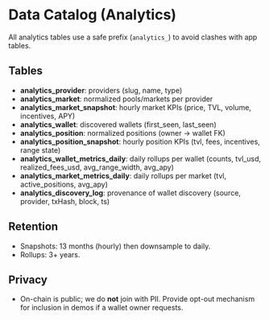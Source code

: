 # Data Catalog (Analytics)

All analytics tables use a safe prefix (`analytics_`) to avoid clashes with app tables.

## Tables
- **analytics_provider**: providers (slug, name, type)
- **analytics_market**: normalized pools/markets per provider
- **analytics_market_snapshot**: hourly market KPIs (price, TVL, volume, incentives, APY)
- **analytics_wallet**: discovered wallets (first_seen, last_seen)
- **analytics_position**: normalized positions (owner -> wallet FK)
- **analytics_position_snapshot**: hourly position KPIs (tvl, fees, incentives, range state)
- **analytics_wallet_metrics_daily**: daily rollups per wallet (counts, tvl_usd, realized_fees_usd, avg_range_width, avg_apy)
- **analytics_market_metrics_daily**: daily rollups per market (tvl, active_positions, avg_apy)
- **analytics_discovery_log**: provenance of wallet discovery (source, provider, txHash, block, ts)

## Retention
- Snapshots: 13 months (hourly) then downsample to daily.
- Rollups: 3+ years.

## Privacy
- On-chain is public; we do **not** join with PII. Provide opt-out mechanism for inclusion in demos if a wallet owner requests.


